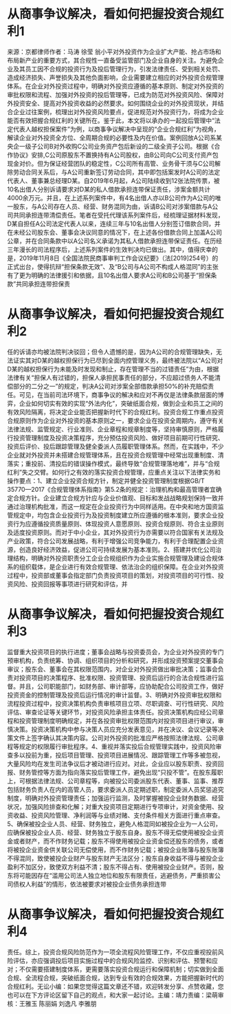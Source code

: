 # 从商事争议解决，看如何把握投资合规红利1

来源：京都律师作者：马涛 徐莹 翁小平对外投资作为企业扩大产能、抢占市场和布局新产业的重要方式，其合规性一直备受监管部门及企业自身的关注。为避免企业及其员工因不合规的投资行为及投后管理行为，引发法律责任、受到相关处罚、造成经济损失、声誉损失及其他负面影响，企业需要建立相应的对外投资合规管理体系。在企业对外投资过程中，明确对外投资应遵循的基本原则、制定对外投资的审批权限和流程、加强对外投资的投后管理等，已成为防范对外投资风险、保障对外投资安全、提高对外投资收益的必然要求。如何围绕企业的对外投资现状，并结合企业过往案例，梳理出对外投资风险要点，促进规范对外投资行为，将成为企业能否有效把握合规红利的关键所在。鉴于此，本文将以承办的一起投后管理中“法定代表人越权担保案件”为例，以商事争议解决中呈现的“企业合规红利”为视角，解读企业对外投资全方位、全周期合规的必要性及内在价值。案例回放A公司系某央企一级子公司B对外收购C公司业务资产包后新设的二级全资子公司。根据《合作协议》安排,C公司原股东不置换持有A公司股权，由B公司向C公司支付资产包现金对价。但为保证经营团队的稳定性，C公司所有高管、业务骨干须与C公司解除劳动合同关系后，与A公司重新签订劳动合同，其中即包括案发时A公司的法定代表人、董事兼总经理D某。自2019年6月起，A公司陆续收到12张法院传票，被10名出借人分别诉请要求对D某的私人借款承担连带保证责任，涉案金额共计4000余万元。并且，在上述系列案件中，有4名出借人亦以B公司作为A公司的唯一股东，与A公司存在人员、经营、财务混同为由，诉请B公司对涉案借款与A公司共同承担连带清偿责任。笔者在受托代理该系列案件后，经梳理证据材料发现，D某自担任A公司法定代表人以来，连续三年与10名出借人分别签订借款合同，并在未经公司股东会、董事会决议同意的情况下，在上述各份借款合同上加盖A公司公章，并在合同条款中以A公司名义承诺为其私人借款承担连带保证责任。在历经三年漫长的司法程序后，上述系列案件的生效判决均已做出。其中，值得庆幸的是，2019年11月8日《全国法院民商事审判工作会议纪要》（法[2019]254号）的正式出台，使得抗辩“担保条款无效”、及“B公司与A公司不构成人格混同”的主张有了更为明确的法律援引和依据，且10名出借人要求A公司和B公司基于“担保条款”共同承担连带担保责

# 从商事争议解决，看如何把握投资合规红利2

任的诉请亦均被法院判决驳回；但令人遗憾的是，因为A公司的合规管理缺失，无法证实其对D某的越权担保行为已尽到全面内控管理义务，最终被法院以“A公司对D某的越权担保行为未能及时发现和制止，存在管理不当的过错责任”为由，根据法律有关“担保人有过错的，担保人承担民事责任的部分，不应超过债务人不能清偿部分的二分之一”的规定，判决A公司对涉案全部借款承担50%的补充赔偿责任。可见，在当前司法环境下，商事争议的解决和应对不再仅是法律条款层面的博弈，企业如何切实有效的实现“外法内化”，突破纸面合规，做到企业和员工之间的有效风险隔离，将决定企业能否把握新时代下的合规红利。投资合规工作重点投资合规原则作为企业对外投资的基本原则之一，要求企业在投资全周期内，遵守有关法律法规、监管规定、行业准则、企业章程和规章制度等，坚持审慎原则，严格履行投资管理制度及投资决策程序，充分预估投资风险、做好项目前期可行性研究、投资后评价、投后跟踪管理及健全委派人员履职管理体系。然而，在实践中，不少企业就对外投资并未搭建合规管理体系，且在投资合规管理中经常出现重制度、清落实；重投前、清投后的错误操作模式，最终导致“合规管理落地难”，并与“合规红利”失之交臂。如何行之有效的落实投资合规管理，应重点关注以下法律实务和操作要点：1、建立企业投资合规方针，制定并健全投资管理制度根据GB/T 35770—2017《合规管理体系指南》第5.2条的规定：治理机构和最高管理者宜确定合规方针。企业建立合规方针应与企业价值观、目标和发战战略规划保持一致并通过治理机构批准，而这一规定在企业投资行为中同样适用。在中央和地方国资监管规定中，均包含企业投资行为及投资制度建立所应遵循的根本准则，要求企业投资行为应遵循投资质量原则、体现投资人意愿原则、投资合规原则、符合主业原则及适度投资原则。而对于中小企业，其对外投资行为亦需要以符合国家有关法规及产业政策，符合公司发展战略，有利于增强公司竞争能力，有利于合理配置企业资源，创造良好经济效益，促进公司可持续发展为基本准则。2、搭建并优化公司治理结构，明确对外投资职责分工企业合规组织作为企业实施合规管理及建设合规体系的组织载体，是企业进行有效合规管理、依法治企的组织保障。在企业对外投资过程中，投资部或董事会指定部门负责投资项目的策划，对投资项目的可行性、投资风险、投资回报等事项进行研究和评估，并

# 从商事争议解决，看如何把握投资合规红利3

监督重大投资项目的执行进度；董事会战略与投资委员会，为企业对外投资的专门预审机构，负责统筹、协调、组织项目的分析和研究，并形成投资预案提交董事会审议；股东会、董事会在其权限范围内，对企业对外投资做出审批决策；监事会负责对投资项目的决策程序、批准权限、投资管理、投资后运行的合法合规性进行监督。并且，公司职能部门，如财务部、审计部等，应协助配合公司投资工作，做好投资资金的控制管理及投资后运行情况的审计监督。3、明确对外投资审批权限和流程投资过程中，投资决策机构负责审核项目立项、尽职调查、可行性研究、风险评估、审查论证等关键环节，对投资风险承担主体责任。投资决策机构应经公司章程和投资管理制度明确规定，并在各投资审批权限范围内对投资项目进行审议，审慎决策。投资决策机构中参与决策人员应充分发表意见，并在决议、会议记录等决策文件上签字确认其决策内容。公司对外投资的批准应严格按照法律法规、公司章程等规定的权限履行审批程序。4、重视并落实投后合规管理实践中，投资风险审查多以投前为重，投后项目管理、投资项目进展情况、跟踪管理工作等多被忽视，大量风险均在发生司法争议后才被动进行应对。对此，企业应以股东职责、投资回报、财务管控等方面为指向落实投后管理工作，避免出现“只投不管”。在股东履职上，可根据法律法规、公司章程等，向被投公司委派股东代表、董事、监事、推荐包括财务负责人在内的高管人员，要求委派人员定期述职，制定委派人员奖惩追究制度，明确对外投资管理责任；加强运行监测，及时掌握被投企业财务数据、经营状况，加强风险排查和化解；对重大投资项目定期进行专项审计，对资金使用、投资收益、投资风险管理、净利润等与业绩对赌、支付条件相关方面进行重点审查。5、确保被投企业人员、经营、财务独立，避免人格混同如被投企业为一人公司，应确保被投企业人员、经营、财务独立于股东自身。股东不得无偿使用被投企业资金或者财产，而不作财务记载；股东不得使用被投企业资金偿还股东的债务，或者将被投企业资金供关联公司无偿使用，而不作财务记载；被投企业账簿与股东账簿不得混同，致使被投企业财产与股东财产无法区分；股东自身收益不得与被投企业盈利不加区分，致使双方利益不清；股东不得占有、使用被投企业财产。否则，股东将可能因存在“滥用公司法人独立地位和股东有限责任，逃避债务，严重损害公司债权人利益”的情形，依法被要求对被投企业债务承担连带

# 从商事争议解决，看如何把握投资合规红利4

责任。综上，投资合规风险防范作为一项全流程风险管理工作，不仅应重视投前风险评估，亦应强调投后项目实施过程中的合规风险监控、识别和评估、预警和应对；不仅需要搭建制度体系，更需要落实投资合规运行和保障机制；切实做到全面合规、全流程合规，突破纸面合规，达到专业有效的合规效果，方能把握新时代的合规红利。无讼小编：如果您觉得这篇文章还不错，欢迎转发分享、点赞收藏，您也可以在下方评论区留下自己的观点，和大家一起讨论。主编：靖力责编：梁萌审核：王雅玉 陈丽娟 刘逸凡 李雅朋

